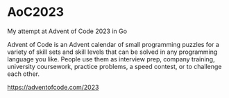 # AoC2023
My attempt at Advent of Code 2023 in Go

Advent of Code is an Advent calendar of small programming puzzles for a variety of skill sets and skill levels that can be solved in any programming language you like. People use them as interview prep, company training, university coursework, practice problems, a speed contest, or to challenge each other.

https://adventofcode.com/2023
